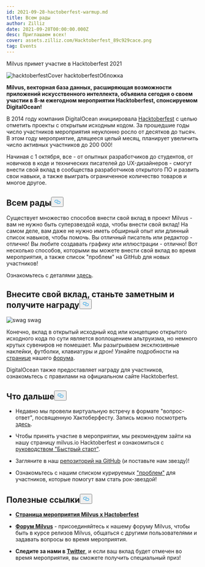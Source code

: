 ```yaml
---
id: 2021-09-28-hactoberfest-warmup.md
title: Всем рады
author: Zilliz
date: 2021-09-28T00:00:00.000Z
desc: Приглашаем всех!
cover: assets.zilliz.com/Hacktoberfest_89c929cace.png
tag: Events
---
```

<custom-h1>Milvus примет участие в Hacktoberfest 2021</custom-h1><p>
  
   <span class="img-wrapper"> <img translate="no" src="https://assets.zilliz.com/Hacktoberfest_89c929cace.png" alt="hacktoberfestCover" class="doc-image" id="hacktoberfestcover" />
   </span> <span class="img-wrapper"> <span>hacktoberfestОбложка</span> </span></p>
<p><strong>Milvus, векторная база данных, расширяющая возможности приложений искусственного интеллекта, объявила сегодня о своем участии в 8-м ежегодном мероприятии Hacktoberfest, спонсируемом DigitalOcean!</strong></p>
<p>В 2014 году компания DigitalOcean инициировала <a href="https://hacktoberfest.digitalocean.com/">Hacktoberfest</a> с целью отметить проекты с открытым исходным кодом. За прошедшие годы число участников мероприятия неуклонно росло от десятков до тысяч.  В этом году мероприятие, длящееся целый месяц, планирует увеличить число активных участников до 200 000!</p>
<p>Начиная с 1 октября, все - от опытных разработчиков до студентов, от новичков в коде и технических писателей до UX-дизайнеров - смогут внести свой вклад в сообщества разработчиков открытого ПО и развить свои навыки, а также выиграть ограниченное количество товаров и многое другое.</p>
<h2 id="Everyone-is-welcome" class="common-anchor-header">Всем рады<button data-href="#Everyone-is-welcome" class="anchor-icon" translate="no">
      <svg translate="no"
        aria-hidden="true"
        focusable="false"
        height="20"
        version="1.1"
        viewBox="0 0 16 16"
        width="16"
      >
        <path
          fill="#0092E4"
          fill-rule="evenodd"
          d="M4 9h1v1H4c-1.5 0-3-1.69-3-3.5S2.55 3 4 3h4c1.45 0 3 1.69 3 3.5 0 1.41-.91 2.72-2 3.25V8.59c.58-.45 1-1.27 1-2.09C10 5.22 8.98 4 8 4H4c-.98 0-2 1.22-2 2.5S3 9 4 9zm9-3h-1v1h1c1 0 2 1.22 2 2.5S13.98 12 13 12H9c-.98 0-2-1.22-2-2.5 0-.83.42-1.64 1-2.09V6.25c-1.09.53-2 1.84-2 3.25C6 11.31 7.55 13 9 13h4c1.45 0 3-1.69 3-3.5S14.5 6 13 6z"
        ></path>
      </svg>
    </button></h2><p>Существует множество способов внести свой вклад в проект Milvus - вам не нужно быть суперзвездой кода, чтобы внести свой вклад! На самом деле, вам даже не нужно иметь обширный опыт или длинный список навыков, чтобы помочь. Вы отличный писатель или редактор - отлично!  Вы любите создавать графику или иллюстрации - отлично!  Вот несколько способов, которыми вы можете внести свой вклад во время мероприятия, а также список "проблем" на GitHub для новых участников!</p>
<p>Ознакомьтесь с деталями <a href="https://discuss.milvus.io/t/join-hacktoberfest-2021-with-us/72#how-to-participate-1">здесь</a>.</p>
<h2 id="Contribute-get-noticed--earn-swag" class="common-anchor-header">Внесите свой вклад, станьте заметным и получите награду<button data-href="#Contribute-get-noticed--earn-swag" class="anchor-icon" translate="no">
      <svg translate="no"
        aria-hidden="true"
        focusable="false"
        height="20"
        version="1.1"
        viewBox="0 0 16 16"
        width="16"
      >
        <path
          fill="#0092E4"
          fill-rule="evenodd"
          d="M4 9h1v1H4c-1.5 0-3-1.69-3-3.5S2.55 3 4 3h4c1.45 0 3 1.69 3 3.5 0 1.41-.91 2.72-2 3.25V8.59c.58-.45 1-1.27 1-2.09C10 5.22 8.98 4 8 4H4c-.98 0-2 1.22-2 2.5S3 9 4 9zm9-3h-1v1h1c1 0 2 1.22 2 2.5S13.98 12 13 12H9c-.98 0-2-1.22-2-2.5 0-.83.42-1.64 1-2.09V6.25c-1.09.53-2 1.84-2 3.25C6 11.31 7.55 13 9 13h4c1.45 0 3-1.69 3-3.5S14.5 6 13 6z"
        ></path>
      </svg>
    </button></h2><p>
  
   <span class="img-wrapper"> <img translate="no" src="https://assets.zilliz.com/swag_cae44023e8.png" alt="swag" class="doc-image" id="swag" />
   </span> <span class="img-wrapper"> <span>swag</span> </span></p>
<p>Конечно, вклад в открытый исходный код или концепцию открытого исходного кода по сути является воплощением альтруизма, но немного крутых сувениров не помешает. Мы разыгрываем эксклюзивные наклейки, футболки, клавиатуры и дрон! Узнайте подробности на <a href="https://discuss.milvus.io/t/join-hacktoberfest-2021-with-us/72#prizes-8">странице</a> нашего <a href="https://discuss.milvus.io/t/join-hacktoberfest-2021-with-us/72#prizes-8">форума</a>.</p>
<p>DigitalOcean также предоставляет награду для участников, ознакомьтесь с правилами на официальном сайте Hacktoberfest.</p>
<h2 id="Whats-next" class="common-anchor-header">Что дальше<button data-href="#Whats-next" class="anchor-icon" translate="no">
      <svg translate="no"
        aria-hidden="true"
        focusable="false"
        height="20"
        version="1.1"
        viewBox="0 0 16 16"
        width="16"
      >
        <path
          fill="#0092E4"
          fill-rule="evenodd"
          d="M4 9h1v1H4c-1.5 0-3-1.69-3-3.5S2.55 3 4 3h4c1.45 0 3 1.69 3 3.5 0 1.41-.91 2.72-2 3.25V8.59c.58-.45 1-1.27 1-2.09C10 5.22 8.98 4 8 4H4c-.98 0-2 1.22-2 2.5S3 9 4 9zm9-3h-1v1h1c1 0 2 1.22 2 2.5S13.98 12 13 12H9c-.98 0-2-1.22-2-2.5 0-.83.42-1.64 1-2.09V6.25c-1.09.53-2 1.84-2 3.25C6 11.31 7.55 13 9 13h4c1.45 0 3-1.69 3-3.5S14.5 6 13 6z"
        ></path>
      </svg>
    </button></h2><ul>
<li><p>Недавно мы провели виртуальную встречу в формате "вопрос-ответ", посвященную Хактоберфесту.  Запись можно посмотреть <a href="https://www.youtube.com/watch?v=cHjSTEHoiF8">здесь</a>.</p></li>
<li><p>Чтобы принять участие в мероприятии, мы рекомендуем зайти на нашу страницу milvus.io Hacktoberfest и ознакомиться с <a href="https://hacktoberfest.com/">руководством "Быстрый старт"</a>.</p></li>
<li><p>Загляните в наш <a href="https://github.com/milvus-io">репозиторий на GitHub</a> (и поставьте нам звезду)!</p></li>
<li><p>Ознакомьтесь с нашим списком курируемых <a href="https://github.com/milvus-io/milvus/issues?q=is%3Aopen+is%3Aissue+label%3AHacktoberfest">"проблем"</a> для участников, которые помогут вам стать рок-звездой!</p></li>
</ul>
<h2 id="Helpful-links" class="common-anchor-header">Полезные ссылки<button data-href="#Helpful-links" class="anchor-icon" translate="no">
      <svg translate="no"
        aria-hidden="true"
        focusable="false"
        height="20"
        version="1.1"
        viewBox="0 0 16 16"
        width="16"
      >
        <path
          fill="#0092E4"
          fill-rule="evenodd"
          d="M4 9h1v1H4c-1.5 0-3-1.69-3-3.5S2.55 3 4 3h4c1.45 0 3 1.69 3 3.5 0 1.41-.91 2.72-2 3.25V8.59c.58-.45 1-1.27 1-2.09C10 5.22 8.98 4 8 4H4c-.98 0-2 1.22-2 2.5S3 9 4 9zm9-3h-1v1h1c1 0 2 1.22 2 2.5S13.98 12 13 12H9c-.98 0-2-1.22-2-2.5 0-.83.42-1.64 1-2.09V6.25c-1.09.53-2 1.84-2 3.25C6 11.31 7.55 13 9 13h4c1.45 0 3-1.69 3-3.5S14.5 6 13 6z"
        ></path>
      </svg>
    </button></h2><ul>
<li><p><a href="https://hacktoberfest.com/"><strong>Страница мероприятия Milvus x Hactoberfest</strong></a></p></li>
<li><p><a href="https://discuss.milvus.io/c/hacktoberfest/9"><strong>Форум Milvus</strong></a> - присоединяйтесь к нашему форуму Milvus, чтобы быть в курсе релизов Milvus, общаться с другими пользователями и задавать вопросы во время мероприятия.</p></li>
<li><p><strong>Следите за нами в <a href="https://twitter.com/milvusio">Twitter</a></strong>, и если ваш вклад будет отмечен во время мероприятия, вы сможете получить специальный приз!</p></li>
</ul>
